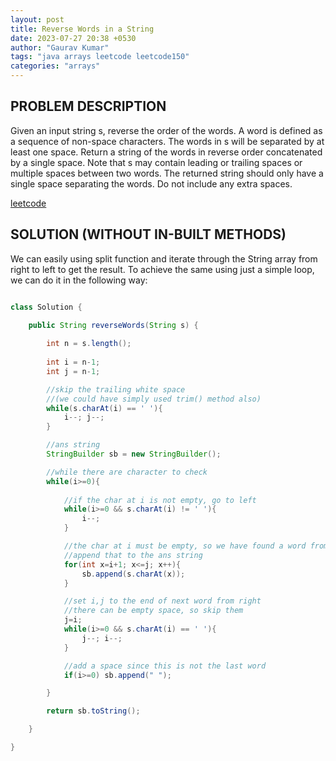 ```yaml
---
layout: post
title: Reverse Words in a String
date: 2023-07-27 20:38 +0530
author: "Gaurav Kumar"
tags: "java arrays leetcode leetcode150"
categories: "arrays"
---
```


## PROBLEM DESCRIPTION

Given an input string s, reverse the order of the words.
A word is defined as a sequence of non-space characters. The words in s will be separated by at least one space.
Return a string of the words in reverse order concatenated by a single space.
Note that s may contain leading or trailing spaces or multiple spaces between two words. The returned string should only have a single space separating the words. Do not include any extra spaces.

[leetcode](https://leetcode.com/problems/reverse-words-in-a-string/)

## SOLUTION (WITHOUT IN-BUILT METHODS)

We can easily using split function and iterate through the String array from right to left to get the result. To achieve the same using just a simple loop, we can do it in the following way:

```java

class Solution {
    
    public String reverseWords(String s) {

        int n = s.length();
        
        int i = n-1;
        int j = n-1;

        //skip the trailing white space
        //(we could have simply used trim() method also)
        while(s.charAt(i) == ' '){
            i--; j--;
        }

        //ans string
        StringBuilder sb = new StringBuilder();

        //while there are character to check
        while(i>=0){
            
            //if the char at i is not empty, go to left
            while(i>=0 && s.charAt(i) != ' '){
                i--;
            }

            //the char at i must be empty, so we have found a word from [i+1,j]
            //append that to the ans string
            for(int x=i+1; x<=j; x++){
                sb.append(s.charAt(x));
            }

            //set i,j to the end of next word from right
            //there can be empty space, so skip them
            j=i;
            while(i>=0 && s.charAt(i) == ' '){
                j--; i--;
            }

            //add a space since this is not the last word
            if(i>=0) sb.append(" ");

        }

        return sb.toString();

    }

}
```
